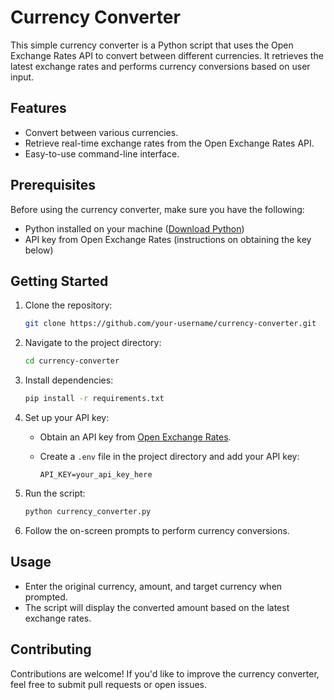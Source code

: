 # Currency Converter

This simple currency converter is a Python script that uses the Open Exchange Rates API to convert between different currencies. It retrieves the latest exchange rates and performs currency conversions based on user input.

## Features

- Convert between various currencies.
- Retrieve real-time exchange rates from the Open Exchange Rates API.
- Easy-to-use command-line interface.

## Prerequisites

Before using the currency converter, make sure you have the following:

- Python installed on your machine ([Download Python](https://www.python.org/downloads/))
- API key from Open Exchange Rates (instructions on obtaining the key below)

## Getting Started

1. Clone the repository:

    ```bash
    git clone https://github.com/your-username/currency-converter.git
    ```

2. Navigate to the project directory:

    ```bash
    cd currency-converter
    ```

3. Install dependencies:

    ```bash
    pip install -r requirements.txt
    ```

4. Set up your API key:

    - Obtain an API key from [Open Exchange Rates](https://openexchangerates.org/signup).
    - Create a `.env` file in the project directory and add your API key:

        ```env
        API_KEY=your_api_key_here
        ```

5. Run the script:

    ```bash
    python currency_converter.py
    ```

6. Follow the on-screen prompts to perform currency conversions.

## Usage

- Enter the original currency, amount, and target currency when prompted.
- The script will display the converted amount based on the latest exchange rates.

## Contributing

Contributions are welcome! If you'd like to improve the currency converter, feel free to submit pull requests or open issues.
